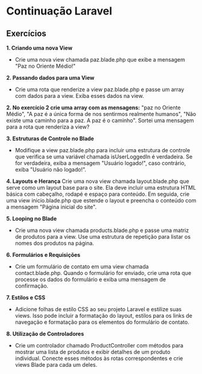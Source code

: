 # Continuação Laravel

## Exercícios

**1. Criando uma nova View**

- Crie uma nova view chamada paz.blade.php que exibe a mensagem "Paz no Oriente Médio!"

**2. Passando dados para uma View**

- Crie uma rota que renderize a view paz.blade.php e passe um array com dados para a view. Exiba esses dados na view.

**2. No exercício 2 crie uma array com as mensagens:** "paz no Oriente Médio", "A paz é a única forma de nos sentirmos realmente humanos", "Não existe uma caminho para a paz. A paz é o caminho". Sortei uma mensagem para a rota que renderiza a view?

**3. Estruturas de Controle no Blade**

- Modifique a view paz.blade.php para incluir uma estrutura de controle que verifica se uma variável chamada isUserLoggedIn é verdadeira. Se for verdadeira, exiba a mensagem "Usuário logado!", caso contrário, exiba "Usuário não logado!".

**4. Layouts e Herança**
Crie uma nova view chamada layout.blade.php que serve como um layout base para o site. Ela deve incluir uma estrutura HTML básica com cabeçalho, rodapé e espaço para conteúdo. Em seguida, crie uma view inicio.blade.php que estende o layout e preencha o conteúdo com a mensagem "Página inicial do site".

**5. Looping no Blade**

- Crie uma nova view chamada products.blade.php e passe uma matriz de produtos para a view. Use uma estrutura de repetição para listar os nomes dos produtos na página.

**6. Formulários e Requisições**

- Crie um formulário de contato em uma view chamada contact.blade.php. Quando o formulário for enviado, crie uma rota que processe os dados do formulário e exiba uma mensagem de confirmação.

**7. Estilos e CSS**

- Adicione folhas de estilo CSS ao seu projeto Laravel e estilize suas views. Isso pode incluir a formatação do layout, estilos para os links de navegação e formatação para os elementos do formulário de contato.

**8. Utilização de Controladores**

- Crie um controlador chamado ProductController com métodos para mostrar uma lista de produtos e exibir detalhes de um produto individual. Conecte esses métodos às rotas correspondentes e crie views Blade para cada um deles.
